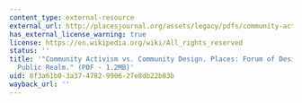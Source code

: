 ```yaml
---
content_type: external-resource
external_url: http://placesjournal.org/assets/legacy/pdfs/community-activism-vs-community-design.pdf
has_external_license_warning: true
license: https://en.wikipedia.org/wiki/All_rights_reserved
status: ''
title: '"Community Activism vs. Community Design. Places: Forum of Design for the
  Public Realm." (PDF - 1.2MB)'
uid: 8f3a61b0-3a37-4782-9906-27e8db22b83b
wayback_url: ''
---
```

